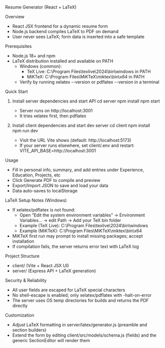 Resume Generator (React + LaTeX)

Overview
- React JSX frontend for a dynamic resume form
- Node.js backend compiles LaTeX to PDF on demand
- User never sees LaTeX; form data is inserted into a safe template

Prerequisites
- Node.js 18+ and npm
- LaTeX distribution installed and available on PATH
  - Windows (common):
    - TeX Live: C:\Program Files\texlive\2024\bin\windows in PATH
    - MiKTeX: C:\Program Files\MiKTeX\miktex\bin\x64 in PATH
  - Verify by running xelatex --version or pdflatex --version in a terminal

Quick Start
1) Install server dependencies and start API
   cd server
   npm install
   npm start

   - Server runs on http://localhost:3001
   - It tries xelatex first, then pdflatex

2) Install client dependencies and start dev server
   cd client
   npm install
   npm run dev

   - Visit the URL Vite shows (default: http://localhost:5173)
   - If your server runs elsewhere, set client/.env and restart:
     VITE_API_BASE=http://localhost:3001

Usage
- Fill in personal info, summary, and add entries under Experience, Education, Projects, etc
- Click Generate PDF to compile and preview
- Export/Import JSON to save and load your data
- Data auto-saves to localStorage

LaTeX Setup Notes (Windows)
- If xelatex/pdflatex is not found:
  - Open “Edit the system environment variables” → Environment Variables… → edit Path → Add your TeX bin folder
  - Example (TeX Live): C:\Program Files\texlive\2024\bin\windows
  - Example (MiKTeX): C:\Program Files\MiKTeX\miktex\bin\x64
- MiKTeX first run may prompt to install missing packages; accept installation
- If compilation fails, the server returns error text with LaTeX log

Project Structure
- client/ (Vite + React JSX UI)
- server/ (Express API + LaTeX generation)

Security & Reliability
- All user fields are escaped for LaTeX special characters
- No shell-escape is enabled; only xelatex/pdflatex with -halt-on-error
- The server uses OS temp directories for builds and returns the PDF directly

Customization
- Adjust LaTeX formatting in server/latex/generator.js (preamble and section builders)
- Extend the form by editing client/src/models/schema.js (fields) and the generic SectionEditor will render them

